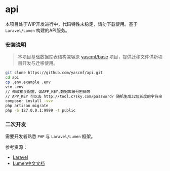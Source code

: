 # api

本项目处于WIP开发进行中，代码特性未稳定，请勿下载使用。基于 `Laravel/Lumen` 构建的API服务。


### 安装说明

>   本项目基础数据库表结构兼容原 [yascmf/base](https://github.com/yascmf/base) 项目，提供迁移文件供新项目开发与迁移使用。

```bash
git clone https://github.com/yascmf/api.git
cd api
cp .env.example .env
vim .env
// 修改相关配置，如APP_KEY,数据库账号密码等
// APP_KEY 可以去 http://tool.c7sky.com/password/ 随机生成32位长度的字符串 配置上去
composer install -vvv
php artisan migrate
php -S 127.0.0.1:9999 -t public
```


### 二次开发

需要开发者熟悉 `PHP` 与 `Laravel/Lumen` 框架。

参考资源：

- [Laravel](https://laravel.com)
- [Lumen中文文档](https://laravel-china.org/docs/lumen/5.5)